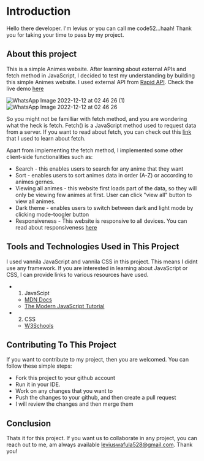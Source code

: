 # Introduction
Hello there developer. I'm levius or you can call me code52...haah!
Thank you for taking your time to pass by my project.

## About this project
This is a simple Animes website. After learning about external APIs and fetch method in JavaScript, I decided to test my understanding by building this simple Animes website. I used external API from [Rapid API](https://rapidapi.com/). Check the live demo [here](https://animeshome.netlify.app/)

![WhatsApp Image 2022-12-12 at 02 46 26 (1)](https://user-images.githubusercontent.com/91586973/206936213-0bc0c452-c312-48a3-82bf-f0b118025c9f.jpeg)
![WhatsApp Image 2022-12-12 at 02 46 26](https://user-images.githubusercontent.com/91586973/206936218-bfedc06c-5370-4e88-85a1-f15079a7406f.jpeg)

So you might not be familliar with fetch method, and you are wondering what the heck is fetch. Fetch() is a JavaScript method used to request data from a server. If you want to read about fetch, you can check out this [link](https://developer.mozilla.org/en-US/docs/Web/API/Fetch_API/Using_Fetch) that I used to learn about fetch.

Apart from implementing the fetch method, I implemented some other client-side functionalities such as:
  - Search - this enables users to search for any anime that they want
  - Sort - enables users to sort animes data in order (A-Z) or according to animes gernes.
  - Viewing all animes - this website first loads part of the data, so they will only be viewing few animes at first. User can click "view all" button to view all animes.
  - Dark theme - enables users to switch between dark and light mode by clicking mode-toogler button
  - Responsiveness - This website is responsive to all devices. You can read about responsiveness [here](https://www.w3schools.com/html/html_responsive.asp#:~:text=Responsive%20web%20design%20is%20about,different%20screen%20sizes%20and%20viewports.)

## Tools and Technologies Used in This Project
I used vannila JavaScript and vannila CSS in this project. This means I didnt use any framework. If you are interested in learning about JavaScript or CSS, I can provide links to various resources have used.
  - 1. JavaScipt
    - [MDN Docs](https://developer.mozilla.org/en-US/docs/Web/JavaScript)
    - [The Modern JavaScript Tutorial](https://javascript.info/)
  - 2. CSS
    - [W3Schools](https://www.w3schools.com/css/)
 

 ## Contributing To This Project
 If you want to contribute to my project, then you are welcomed.
 You can follow these simple steps:
  - Fork this project to your github account
  - Run it in your IDE.
  - Work on any changes that you want to
  - Push the changes to your github, and then create a pull request
  - I will review the changes and then merge them
 
 ## Conclusion
 Thats it for this project. If you want us to collaborate in any project, you can reach out to me, am always available leviuswafula528@gmail.com. Thank you!
